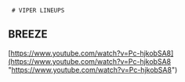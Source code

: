 	 # VIPER LINEUPS
## BREEZE
[https://www.youtube.com/watch?v=Pc-hjkobSA8](https://www.youtube.com/watch?v=Pc-hjkobSA8 "https://www.youtube.com/watch?v=Pc-hjkobSA8")